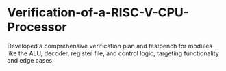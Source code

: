 # Verification-of-a-RISC-V-CPU-Processor
Developed a comprehensive verification plan and testbench for modules like the ALU, decoder, register file, and control  logic, targeting functionality and edge cases.
